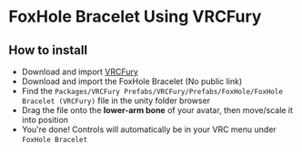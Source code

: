 FoxHole Bracelet Using VRCFury
==

## How to install
* Download and import [VRCFury](https://vrcfury.com/download)
* Download and import the FoxHole Bracelet (No public link)
* Find the `Packages/VRCFury Prefabs/VRCFury/Prefabs/FoxHole/FoxHole Bracelet (VRCFury)` file in the unity folder browser
* Drag the file onto the **lower-arm bone** of your avatar, then move/scale it into position
* You're done! Controls will automatically be in your VRC menu under `FoxHole Bracelet`
